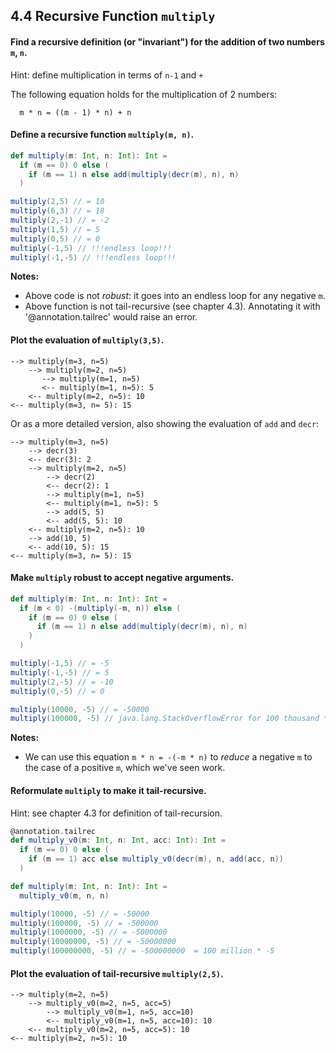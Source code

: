 ## 4.4 Recursive Function `multiply`

#### Find a recursive definition (or "invariant") for the addition of two numbers `m`, `n`.

Hint: define multiplication in terms of `n-1` and `+`

The following equation holds for the multiplication of 2 numbers:
```
  m * n = ((m - 1) * n) + n
```

#### Define a recursive function `multiply(m, n)`.

```scala
def multiply(m: Int, n: Int): Int =
  if (m == 0) 0 else (
    if (m == 1) n else add(multiply(decr(m), n), n)
  )

multiply(2,5) // = 10
multiply(6,3) // = 18
multiply(2,-1) // = -2
multiply(1,5) // = 5
multiply(0,5) // = 0
multiply(-1,5) // !!!endless loop!!!
multiply(-1,-5) // !!!endless loop!!!
```

__Notes:__

* Above code is not _robust_: it goes into an endless loop for any negative `m`.
* Above function is not tail-recursive (see chapter 4.3).  Annotating it with '@annotation.tailrec' would raise an error.

#### Plot the evaluation of `multiply(3,5)`.

```
--> multiply(m=3, n=5)
    --> multiply(m=2, n=5)
       --> multiply(m=1, n=5)
       <-- multiply(m=1, n=5): 5
    <-- multiply(m=2, n=5): 10
<-- multiply(m=3, n= 5): 15
```

Or as a more detailed version, also showing the evaluation of `add` and `decr`:

```
--> multiply(m=3, n=5)
    --> decr(3)
    <-- decr(3): 2
    --> multiply(m=2, n=5)
    	--> decr(2)
    	<-- decr(2): 1
        --> multiply(m=1, n=5)
        <-- multiply(m=1, n=5): 5
    	--> add(5, 5)
    	<-- add(5, 5): 10
    <-- multiply(m=2, n=5): 10
    --> add(10, 5)
    <-- add(10, 5): 15
<-- multiply(m=3, n= 5): 15
```

#### Make `multiply` robust to accept negative arguments.

```scala
def multiply(m: Int, n: Int): Int =
  if (m < 0) -(multiply(-m, n)) else (
    if (m == 0) 0 else (
      if (m == 1) n else add(multiply(decr(m), n), n)
    )
  )

multiply(-1,5) // = -5
multiply(-1,-5) // = 5
multiply(2,-5) // = -10
multiply(0,-5) // = 0

multiply(10000, -5) // = -50000
multiply(100000, -5) // java.lang.StackOverflowError for 100 thousand * -5
```

__Notes:__

* We can use this equation `m * n = -(-m * n)` to _reduce_ a negative `m` to the case of a positive `m`, which we've seen work.

#### Reformulate `multiply` to make it tail-recursive.

Hint: see chapter 4.3 for definition of tail-recursion.

```scala
@annotation.tailrec
def multiply_v0(m: Int, n: Int, acc: Int): Int =
  if (m == 0) 0 else (
    if (m == 1) acc else multiply_v0(decr(m), n, add(acc, n))
  )

def multiply(m: Int, n: Int): Int =
  multiply_v0(m, n, n)

multiply(10000, -5) // = -50000
multiply(100000, -5) // = -500000
multiply(1000000, -5) // = -5000000
multiply(10000000, -5) // = -50000000
multiply(100000000, -5) // = -500000000  = 100 million * -5
```

#### Plot the evaluation of tail-recursive `multiply(2,5)`.

```
--> multiply(m=2, n=5)
    --> multiply_v0(m=2, n=5, acc=5)
        --> multiply_v0(m=1, n=5, acc=10)
        <-- multiply_v0(m=1, n=5, acc=10): 10
    <-- multiply_v0(m=2, n=5, acc=5): 10
<-- multiply(m=2, n=5): 10
```

